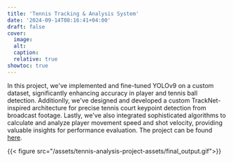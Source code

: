 ```yaml
---
title: 'Tennis Tracking & Analysis System'
date: '2024-09-14T08:16:41+04:00'
draft: false
cover:
  image:
  alt:
  caption:
  relative: true
showtoc: true
---
```


In this project, we've implemented and fine-tuned YOLOv9 on a custom dataset, significantly enhancing accuracy in player and tennis ball detection. Additionlly, we've designed and developed a custom TrackNet-inspired architecture for precise tennis court keypoint detection from broadcast footage. Lastly, we've also integrated sophisticated algorithms to calculate and analyze player movement speed and shot velocity, providing valuable insights for performance evaluation. The project can be found [here](https://github.com/ParteekSJ/tennis-player-ball-tracking-with-analysis).

{{< figure src="/assets/tennis-analysis-project-assets/final_output.gif">}}
